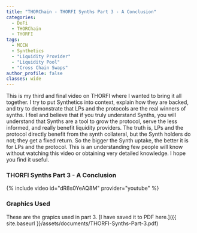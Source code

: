 ```yaml
---
title: "THORChain - THORFI Synths Part 3 - A Conclusion"
categories:
  - DeFi
  - THORChain
  - THORFI
tags:
  - MCCN  
  - Synthetics
  - "Liquidity Provider"
  - "Liquidity Pool"
  - "Cross Chain Swaps"
author_profile: false
classes: wide
---
```


This is my third and final video on THORFI where I wanted to bring it all together. I try to put Synthetics into context, explain how they are backed, and try to demonstrate that LPs and the protocols are the real winners of synths.
I feel and believe that if you truly understand Synths, you will understand that Synths are a tool to grow the protocol, serve the less informed, and really benefit liquidity providers. The truth is, LPs and the protocol directly benefit from the synth collateral, but the Synth holders do not; they get a fixed return. So the bigger the Synth uptake, the better it is for LPs and the protocol. This is an understanding few people will know without watching this video or obtaining very detailed knowledge. I hope you find it useful.


### THORFI Synths Part 3 - A Conclusion
{% include video id="dR8s0YeAQ8M" provider="youtube" %}


### Graphics Used
These are the grapics used in part 3. [I have saved it to PDF here.]({{ site.baseurl }}/assets/documents/THORFI-Synths-Part-3.pdf)
